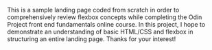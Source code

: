 This is a sample landing page coded from scratch in order to comprehensively review flexbox concepts while completing the Odin Project front end fundamentals online course. In this project, I hope to demonstrate an understanding of basic HTML/CSS and flexbox in structuring an entire landing page. Thanks for your interest!